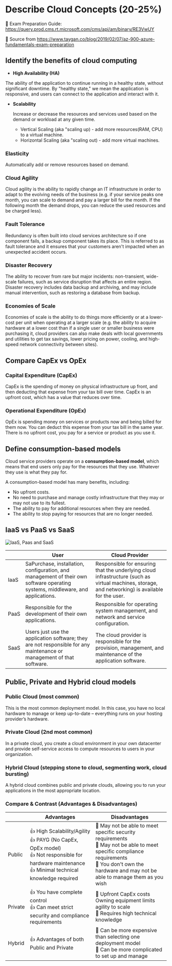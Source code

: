 # Describe Cloud Concepts (20-25%)

:notebook: Exam Preparation Guide:  https://query.prod.cms.rt.microsoft.com/cms/api/am/binary/RE3VwUY

:love_letter: Source from https://www.taygan.co/blog/2019/02/07/az-900-azure-fundamentals-exam-preparation 

## Identify the benefits of cloud computing

- **High Availability (HA)**

The ability of the application to continue running in a healthy state, without significant downtime. By "healthy state," we mean the application is responsive, and users can connect to the application and interact with it.

- **Scalability**

  Increase or decrease the resources and services used based on the demand or workload at any given time. 
  - Vertical Scaling (aka "scaling up) - add more resources(RAM, CPU) to a virtual machine. 
  - Horizontal Scaling (aka "scaling out) - add more virtual machines.

### Elasticity
Automatically add or remove resources based on demand.

### Cloud Agility
Cloud agility is the ability to rapidly change an IT infrastructure in order to adapt to the evolving needs of the business (e.g. if your service peaks one month, you can scale to demand and pay a larger bill for the month. If the following month the demand drops, you can reduce the used resources and be charged less).

### Fault Tolerance
Redundancy is often built into cloud services architecture so if one component fails, a backup component takes its place. This is referred to as fault tolerance and it ensures that your customers aren't impacted when an unexpected accident occurs.

### Disaster Recovery
The ability to recover from rare but major incidents: non-transient, wide-scale failures, such as service disruption that affects an entire region. Disaster recovery includes data backup and archiving, and may include manual intervention, such as restoring a database from backup.

### Economies of Scale
Economies of scale is the ability to do things more efficiently or at a lower-cost per unit when operating at a larger scale (e.g. the ability to acquire hardware at a lower cost than if a single user or smaller business were purchasing it, cloud providers can also make deals with local governments and utilities to get tax savings, lower pricing on power, cooling, and high-speed network connectivity between sites).

## Compare CapEx vs OpEx

### Capital Expenditure (CapEx)
CapEx is the spending of money on physical infrastructure up front, and then deducting that expense from your tax bill over time. CapEx is an upfront cost, which has a value that reduces over time.

### Operational Expenditure (OpEx)
OpEx is spending money on services or products now and being billed for them now. You can deduct this expense from your tax bill in the same year. There is no upfront cost, you pay for a service or product as you use it.

## Define consumption-based models

Cloud service providers operate on a **consumption-based model**, which means that end users only pay for the resources that they use. Whatever they use is what they pay for.

A consumption-based model has many benefits, including:

- No upfront costs.
- No need to purchase and manage costly infrastructure that they may or may not use to its fullest.
- The ability to pay for additional resources when they are needed.
- The ability to stop paying for resources that are no longer needed.

## IaaS vs PaaS vs SaaS

![IaaS, Paas and SaaS](https://imgur.com/lpDPe5k.png)


|      | User                                                                                                                           | Cloud Provider                                                                                                                                   |
|------|--------------------------------------------------------------------------------------------------------------------------------|--------------------------------------------------------------------------------------------------------------------------------------------------|
| IaaS | SaPurchase, installation, configuration, and management of their own software operating systems, middleware, and applications. | Responsible for ensuring that the underlying cloud infrastructure (such as virtual machines, storage, and networking) is available for the user. |
| PaaS | Responsible for the development of their own applications.                                                                     | Responsible for operating system management, and network and service configuration.                                                              |
| SaaS | Users just use the application software; they are not responsible for any maintenance or management of that software.          | The cloud provider is responsible for the provision, management, and maintenance of the application software.                                    |

##  Public, Private and Hybrid cloud models

### Public Cloud (most common)

This is the most common deployment model. In this case, you have no local hardware to manage or keep up-to-date – everything runs on your hosting provider’s hardware.

### Private Cloud (2nd most common)

In a private cloud, you create a cloud environment in your own datacenter and provide self-service access to compute resources to users in your organization.

### Hybrid Cloud (stepping stone to cloud, segmenting work, cloud bursting)

A hybrid cloud combines public and private clouds, allowing you to run your applications in the most appropriate location.

### Compare & Contrast (Advantages & Disadvantages)

|  | **Advantages** | **Disadvantages** |
|--|--|--|
| Public  | :+1: High Scalability/Agility <br> :+1: PAYG (No CapEx, OpEx model) <br> :+1: Not responsible for hardware maintenance <br> :+1: Minimal technical knowledge required| :shit: May not be able to meet specific security requirements <br> :shit: May not be able to meet specific compliance requirements <br> :shit: You don't own the hardware and may not be able to manage them as you wish <br> |
| Private | :+1: You have complete control <br> :+1: Can meet strict security and compliance requirements | :shit: Upfront CapEx costs <br> Owning equipment limits agility to scale <br> :shit: Requires high technical knowledge |
| Hybrid | :+1: Advantages of both Public and Private | :shit: Can be more expensive than selecting one deployment model <br> :shit:  Can be more complicated to set up and manage |
